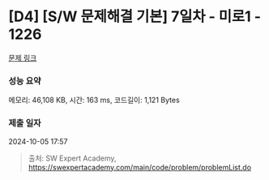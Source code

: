 # [D4] [S/W 문제해결 기본] 7일차 - 미로1 - 1226 

[문제 링크](https://swexpertacademy.com/main/code/problem/problemDetail.do?contestProbId=AV14vXUqAGMCFAYD) 

### 성능 요약

메모리: 46,108 KB, 시간: 163 ms, 코드길이: 1,121 Bytes

### 제출 일자

2024-10-05 17:57



> 출처: SW Expert Academy, https://swexpertacademy.com/main/code/problem/problemList.do